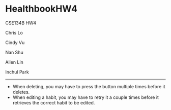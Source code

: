# HealthbookHW4
CSE134B HW4


Chris Lo

Cindy Vu

Nan Shu

Allen Lin

Inchul Park

-----------------------------------------------------------------------
- When deleting, you may have to press the button multiple times before it deletes.
- When editing a habit, you may have to retry it a couple times before it retrieves the correct habit to be edited.
